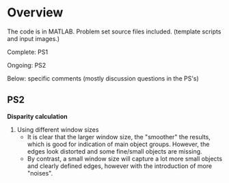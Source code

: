 # Overview

The code is in MATLAB. Problem set source files included. (template scripts and input images.)

Complete: PS1

Ongoing: PS2

Below: specific comments (mostly discussion questions in the PS's)

## PS2

**Disparity calculation**
1. Using different window sizes
	- It is clear that the larger window size, the "smoother" the results, which is good for indication of main object  groups. However, the edges look distorted and some fine/small objects are missing.
	- By contrast, a small window size will capture a lot more small objects and clearly defined edges, however with the introduction of more "noises".
